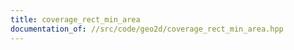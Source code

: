```yaml
---
title: coverage_rect_min_area
documentation_of: //src/code/geo2d/coverage_rect_min_area.hpp
---
```

